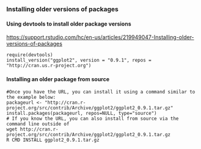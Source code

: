 ### Installing older versions of packages
#### Using devtools to install older package versions
https://support.rstudio.com/hc/en-us/articles/219949047-Installing-older-versions-of-packages
```
require(devtools)
install_version("ggplot2", version = "0.9.1", repos = "http://cran.us.r-project.org")
```
#### Installing an older package from source
```
#Once you have the URL, you can install it using a command similar to the example below:
packageurl <- "http://cran.r-project.org/src/contrib/Archive/ggplot2/ggplot2_0.9.1.tar.gz"
install.packages(packageurl, repos=NULL, type="source")
# If you know the URL, you can also install from source via the command line outside of 
wget http://cran.r-project.org/src/contrib/Archive/ggplot2/ggplot2_0.9.1.tar.gz
R CMD INSTALL ggplot2_0.9.1.tar.gz
```
